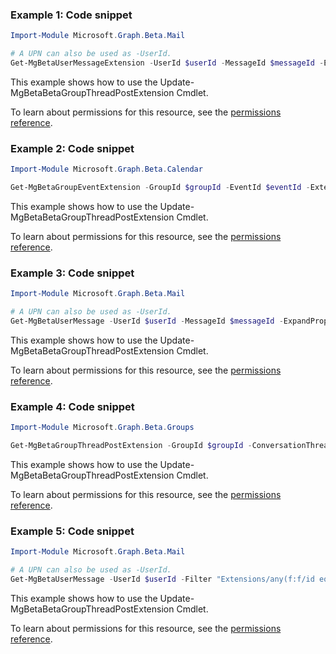 ### Example 1: Code snippet

```powershellImport-Module Microsoft.Graph.Beta.Mail

# A UPN can also be used as -UserId.
Get-MgBetaUserMessageExtension -UserId $userId -MessageId $messageId -ExtensionId $extensionId
```
This example shows how to use the Update-MgBetaBetaGroupThreadPostExtension Cmdlet.
To learn about permissions for this resource, see the [permissions reference](/graph/permissions-reference).

### Example 2: Code snippet

```powershellImport-Module Microsoft.Graph.Beta.Calendar

Get-MgBetaGroupEventExtension -GroupId $groupId -EventId $eventId -ExtensionId $extensionId
```
This example shows how to use the Update-MgBetaBetaGroupThreadPostExtension Cmdlet.
To learn about permissions for this resource, see the [permissions reference](/graph/permissions-reference).

### Example 3: Code snippet

```powershellImport-Module Microsoft.Graph.Beta.Mail

# A UPN can also be used as -UserId.
Get-MgBetaUserMessage -UserId $userId -MessageId $messageId -ExpandProperty "extensions(`$filter=id eq 'Microsoft.OutlookServices.OpenTypeExtension.Com.Contoso.Referral')"
```
This example shows how to use the Update-MgBetaBetaGroupThreadPostExtension Cmdlet.
To learn about permissions for this resource, see the [permissions reference](/graph/permissions-reference).

### Example 4: Code snippet

```powershellImport-Module Microsoft.Graph.Beta.Groups

Get-MgBetaGroupThreadPostExtension -GroupId $groupId -ConversationThreadId $conversationThreadId -PostId $postId -ExtensionId $extensionId
```
This example shows how to use the Update-MgBetaBetaGroupThreadPostExtension Cmdlet.
To learn about permissions for this resource, see the [permissions reference](/graph/permissions-reference).

### Example 5: Code snippet

```powershellImport-Module Microsoft.Graph.Beta.Mail

# A UPN can also be used as -UserId.
Get-MgBetaUserMessage -UserId $userId -Filter "Extensions/any(f:f/id eq 'Com.Contoso.Referral')" -ExpandProperty "Extensions(`$filter=id eq 'Com.Contoso.Referral')"
```
This example shows how to use the Update-MgBetaBetaGroupThreadPostExtension Cmdlet.
To learn about permissions for this resource, see the [permissions reference](/graph/permissions-reference).


